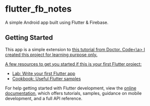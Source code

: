 # flutter_fb_notes

A simple Android app built using Flutter & Firebase.

## Getting Started

This app is  a simple extension to <a href="https://www.youtube.com/watch?v=fL8Ujzh5DQc">this tutorial from Doctor. Code<\a>
I created this project for learning purpose only. 

A few resources to get you started if this is your first Flutter project:

- [Lab: Write your first Flutter app](https://docs.flutter.dev/get-started/codelab)
- [Cookbook: Useful Flutter samples](https://docs.flutter.dev/cookbook)

For help getting started with Flutter development, view the
[online documentation](https://docs.flutter.dev/), which offers tutorials,
samples, guidance on mobile development, and a full API reference.
